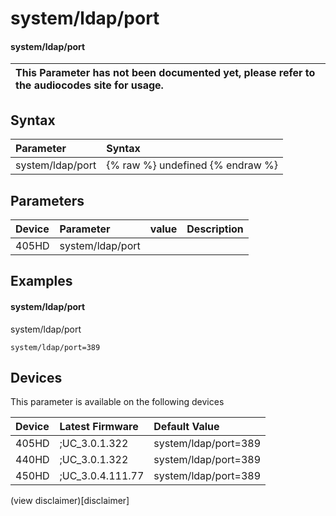 ﻿---
description: system/ldap/port
search:
    keywords: ['system','ldap','port']
---

# system/ldap/port

#### system/ldap/port


| This Parameter has not been documented yet, please refer to the audiocodes site for usage.  |
| :--- |

## Syntax
| Parameter | Syntax |
| :--- | :--- |
|system/ldap/port | {% raw %} undefined {% endraw %} |

## Parameters
|Device|Parameter|value|Description|
|:---|:---|:---|:---|
| 405HD | system/ldap/port |  |  |

## Examples
#### system/ldap/port

system/ldap/port

```
system/ldap/port=389
```

## Devices
This parameter is available on the following devices

| Device | Latest Firmware | Default Value |
|:---|:---|:---|
| 405HD | ;UC_3.0.1.322 | system/ldap/port=389 
| 440HD | ;UC_3.0.1.322 | system/ldap/port=389 
| 450HD | ;UC_3.0.4.111.77 | system/ldap/port=389 

(view disclaimer)[disclaimer]
